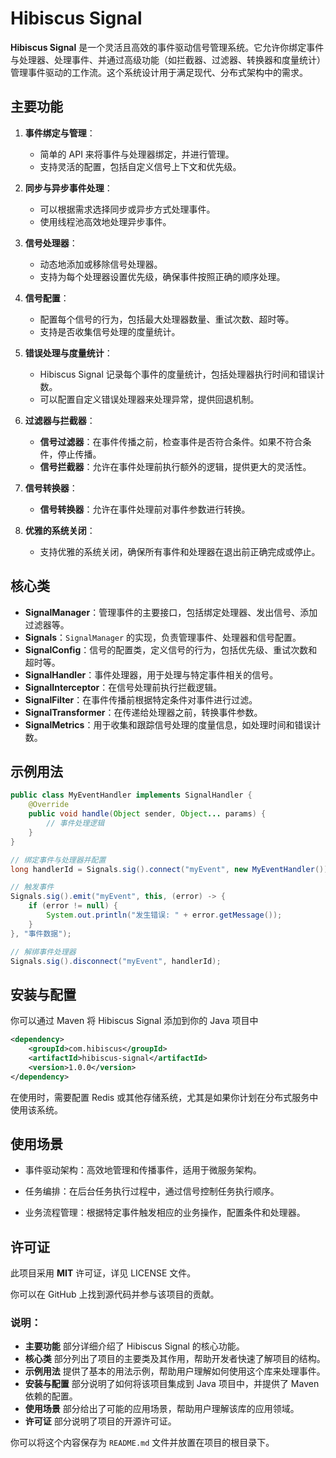 # Hibiscus Signal

**Hibiscus Signal** 是一个灵活且高效的事件驱动信号管理系统。它允许你绑定事件与处理器、处理事件、并通过高级功能（如拦截器、过滤器、转换器和度量统计）管理事件驱动的工作流。这个系统设计用于满足现代、分布式架构中的需求。

## 主要功能

1. **事件绑定与管理**：
    - 简单的 API 来将事件与处理器绑定，并进行管理。
    - 支持灵活的配置，包括自定义信号上下文和优先级。

2. **同步与异步事件处理**：
    - 可以根据需求选择同步或异步方式处理事件。
    - 使用线程池高效地处理异步事件。

3. **信号处理器**：
    - 动态地添加或移除信号处理器。
    - 支持为每个处理器设置优先级，确保事件按照正确的顺序处理。

4. **信号配置**：
    - 配置每个信号的行为，包括最大处理器数量、重试次数、超时等。
    - 支持是否收集信号处理的度量统计。

5. **错误处理与度量统计**：
    - Hibiscus Signal 记录每个事件的度量统计，包括处理器执行时间和错误计数。
    - 可以配置自定义错误处理器来处理异常，提供回退机制。

6. **过滤器与拦截器**：
    - **信号过滤器**：在事件传播之前，检查事件是否符合条件。如果不符合条件，停止传播。
    - **信号拦截器**：允许在事件处理前执行额外的逻辑，提供更大的灵活性。

7. **信号转换器**：
    - **信号转换器**：允许在事件处理前对事件参数进行转换。

8. **优雅的系统关闭**：
    - 支持优雅的系统关闭，确保所有事件和处理器在退出前正确完成或停止。

## 核心类

- **SignalManager**：管理事件的主要接口，包括绑定处理器、发出信号、添加过滤器等。
- **Signals**：`SignalManager` 的实现，负责管理事件、处理器和信号配置。
- **SignalConfig**：信号的配置类，定义信号的行为，包括优先级、重试次数和超时等。
- **SignalHandler**：事件处理器，用于处理与特定事件相关的信号。
- **SignalInterceptor**：在信号处理前执行拦截逻辑。
- **SignalFilter**：在事件传播前根据特定条件对事件进行过滤。
- **SignalTransformer**：在传递给处理器之前，转换事件参数。
- **SignalMetrics**：用于收集和跟踪信号处理的度量信息，如处理时间和错误计数。

## 示例用法

```java
public class MyEventHandler implements SignalHandler {
    @Override
    public void handle(Object sender, Object... params) {
        // 事件处理逻辑
    }
}

// 绑定事件与处理器并配置
long handlerId = Signals.sig().connect("myEvent", new MyEventHandler());

// 触发事件
Signals.sig().emit("myEvent", this, (error) -> {
    if (error != null) {
        System.out.println("发生错误: " + error.getMessage());
    }
}, "事件数据");

// 解绑事件处理器
Signals.sig().disconnect("myEvent", handlerId);
```

## 安装与配置
你可以通过 Maven 将 Hibiscus Signal 添加到你的 Java 项目中
```xml
<dependency>
    <groupId>com.hibiscus</groupId>
    <artifactId>hibiscus-signal</artifactId>
    <version>1.0.0</version>
</dependency>
```


在使用时，需要配置 Redis 或其他存储系统，尤其是如果你计划在分布式服务中使用该系统。

## 使用场景
- 事件驱动架构：高效地管理和传播事件，适用于微服务架构。

- 任务编排：在后台任务执行过程中，通过信号控制任务执行顺序。

- 业务流程管理：根据特定事件触发相应的业务操作，配置条件和处理器。

## 许可证
此项目采用 **MIT** 许可证，详见 LICENSE 文件。

你可以在 GitHub 上找到源代码并参与该项目的贡献。


### 说明：
- **主要功能** 部分详细介绍了 Hibiscus Signal 的核心功能。
- **核心类** 部分列出了项目的主要类及其作用，帮助开发者快速了解项目的结构。
- **示例用法** 提供了基本的用法示例，帮助用户理解如何使用这个库来处理事件。
- **安装与配置** 部分说明了如何将该项目集成到 Java 项目中，并提供了 Maven 依赖的配置。
- **使用场景** 部分给出了可能的应用场景，帮助用户理解该库的应用领域。
- **许可证** 部分说明了项目的开源许可证。

你可以将这个内容保存为 `README.md` 文件并放置在项目的根目录下。
